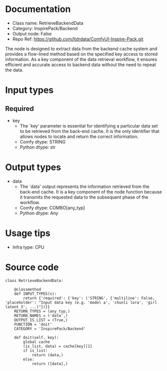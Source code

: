 # Documentation
- Class name: RetrieveBackendData
- Category: InspirePack/Backend
- Output node: False
- Repo Ref: https://github.com/ltdrdata/ComfyUI-Inspire-Pack.git

The node is designed to extract data from the backend cache system and provides a flow-lined method based on the specified key access to stored information. As a key component of the data retrieval workflow, it ensures efficient and accurate access to backend data without the need to repeat the data.

# Input types
## Required
- key
    - The `key' parameter is essential for identifying a particular data set to be retrieved from the back-end cache. It is the only identifier that allows nodes to locate and return the correct information.
    - Comfy dtype: STRING
    - Python dtype: str

# Output types
- data
    - The `data' output represents the information retrieved from the back-end cache. It is a key component of the node function because it transmits the requested data to the subsequent phase of the workflow.
    - Comfy dtype: COMBO[any_typ]
    - Python dtype: Any

# Usage tips
- Infra type: CPU

# Source code
```
class RetrieveBackendData:

    @classmethod
    def INPUT_TYPES(s):
        return {'required': {'key': ('STRING', {'multiline': False, 'placeholder': "Input data key (e.g. 'model a', 'chunli lora', 'girl latent 3', ...)"})}}
    RETURN_TYPES = (any_typ,)
    RETURN_NAMES = ('data',)
    OUTPUT_IS_LIST = (True,)
    FUNCTION = 'doit'
    CATEGORY = 'InspirePack/Backend'

    def doit(self, key):
        global cache
        (is_list, data) = cache[key][1]
        if is_list:
            return (data,)
        else:
            return ([data],)
```